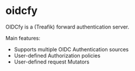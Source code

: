# oidcfy

OIDCfy is a (Treafik) forward authentication server.

Main features:
- Supports multiple OIDC Authentication sources
- User-defined Authorization policies
- User-defined request Mutators
